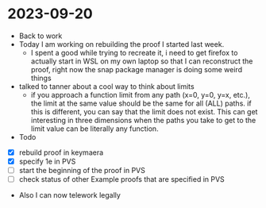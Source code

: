 2023-09-20
==========
- Back to work
- Today I am working on rebuilding the proof I started last week.
	- I spent a good while trying to recreate it, i need to get firefox to actually start in WSL on my own laptop so that I can reconstruct the proof, right now the snap package manager is doing some weird things
- talked to tanner about a cool way to think about limits
	- if you approach a function limit from any path (x=0, y=0, y=x, etc.), the limit at the same value should be the same for all (ALL) paths. if this is different, you can say that the limit does not exist. This can get interesting in three dimensions when the paths you take to get to the limit value can be literally any function.
- Todo
 - [x] rebuild proof in keymaera
 - [x] specify 1e in PVS
 - [ ] start the beginning of the proof in PVS
 - [ ] check status of other Example proofs that are specified in PVS
- Also I can now telework legally
